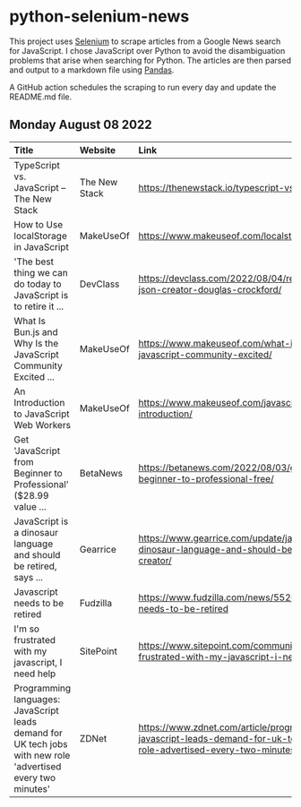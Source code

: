 # python-selenium-news

This project uses [Selenium](https://www.seleniumhq.org/) to scrape articles from a Google News search for JavaScript.
I chose JavaScript over Python to avoid the disambiguation problems that arise when searching for Python.
The articles are then parsed and output to a markdown file using [Pandas](https://pandas.pydata.org/).

A GitHub action schedules the scraping to run every day and update the README.md file.

## Monday August 08 2022


| Title                                                                                                        | Website       | Link                                                                                                                                     |
|:-------------------------------------------------------------------------------------------------------------|:--------------|:-----------------------------------------------------------------------------------------------------------------------------------------|
| TypeScript vs. JavaScript – The New Stack                                                                    | The New Stack | https://thenewstack.io/typescript-vs-javascript/                                                                                         |
| How to Use localStorage in JavaScript                                                                        | MakeUseOf     | https://www.makeuseof.com/localstorage-javascript/                                                                                       |
| 'The best thing we can do today to JavaScript is to retire it ...                                            | DevClass      | https://devclass.com/2022/08/04/retire_javascript_says-json-creator-douglas-crockford/                                                   |
| What Is Bun.js and Why Is the JavaScript Community Excited ...                                               | MakeUseOf     | https://www.makeuseof.com/what-is-bunjs-why-the-javascript-community-excited/                                                            |
| An Introduction to JavaScript Web Workers                                                                    | MakeUseOf     | https://www.makeuseof.com/javascript-web-workers-introduction/                                                                           |
| Get 'JavaScript from Beginner to Professional' ($28.99 value ...                                             | BetaNews      | https://betanews.com/2022/08/03/get-javascript-from-beginner-to-professional-free/                                                       |
| JavaScript is a dinosaur language and should be retired, says ...                                            | Gearrice      | https://www.gearrice.com/update/javascript-is-a-dinosaur-language-and-should-be-retired-says-json-creator/                               |
| Javascript needs to be retired                                                                               | Fudzilla      | https://www.fudzilla.com/news/55266-javascript-needs-to-be-retired                                                                       |
| I'm so frustrated with my javascript, I need help                                                            | SitePoint     | https://www.sitepoint.com/community/t/im-so-frustrated-with-my-javascript-i-need-help/392525/                                            |
| Programming languages: JavaScript leads demand for UK tech jobs with new role 'advertised every two minutes' | ZDNet         | https://www.zdnet.com/article/programming-languages-javascript-leads-demand-for-uk-tech-jobs-with-new-role-advertised-every-two-minutes/ |